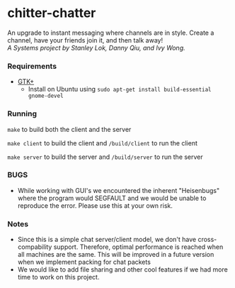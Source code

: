 # chitter-chatter

An upgrade to instant messaging where channels are in style. Create a channel, have your friends join it, and then talk away!  
*A Systems project by Stanley Lok, Danny Qiu, and Ivy Wong.*

### Requirements

- [GTK+](http://www.gtk.org)
    - Install on Ubuntu using `sudo apt-get install build-essential gnome-devel`

### Running

`make` to build both the client and the server

`make client` to build the client and `/build/client` to run the client

`make server` to build the server and `/build/server` to run the server

### BUGS

- While working with GUI's we encountered the inherent "Heisenbugs" where the program would SEGFAULT and we would be unable to reproduce the error. Please use this at your own risk.

### Notes

- Since this is a simple chat server/client model, we don't have cross-compability support. Therefore, optimal performance is reached when all machines are the same. This will be improved in a future version when we implement packing for chat packets
- We would like to add file sharing and other cool features if we had more time to work on this project.
